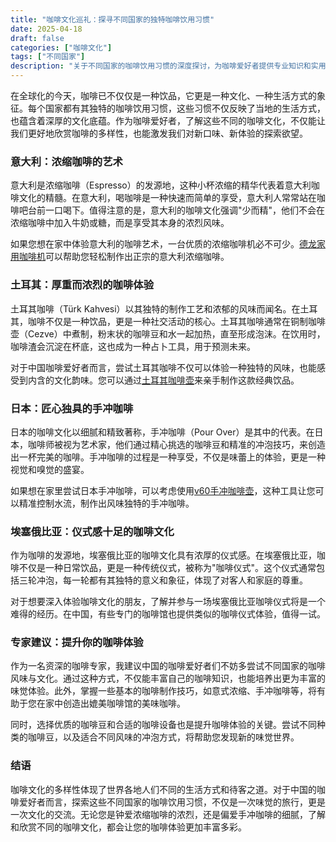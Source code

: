 ```yaml
---
title: "咖啡文化巡礼：探寻不同国家的独特咖啡饮用习惯"
date: 2025-04-18
draft: false
categories: ["咖啡文化"]
tags: ["不同国家"]
description: "关于不同国家的咖啡饮用习惯的深度探讨，为咖啡爱好者提供专业知识和实用指南。"
---
```


在全球化的今天，咖啡已不仅仅是一种饮品，它更是一种文化、一种生活方式的象征。每个国家都有其独特的咖啡饮用习惯，这些习惯不仅反映了当地的生活方式，也蕴含着深厚的文化底蕴。作为咖啡爱好者，了解这些不同的咖啡文化，不仅能让我们更好地欣赏咖啡的多样性，也能激发我们对新口味、新体验的探索欲望。

### 意大利：浓缩咖啡的艺术

意大利是浓缩咖啡（Espresso）的发源地，这种小杯浓缩的精华代表着意大利咖啡文化的精髓。在意大利，喝咖啡是一种快速而简单的享受，意大利人常常站在咖啡吧台前一口喝下。值得注意的是，意大利的咖啡文化强调"少而精"，他们不会在浓缩咖啡中加入牛奶或糖，而是享受其本身的浓烈风味。

如果您想在家中体验意大利的咖啡艺术，一台优质的浓缩咖啡机必不可少。[德龙家用咖啡机](https://www.amazon.com/s?k=%E5%BE%B7%E9%BE%99%E5%AE%B6%E7%94%A8%E5%92%96%E5%95%A1%E6%9C%BA&tag=coffeeprism-20)可以帮助您轻松制作出正宗的意大利浓缩咖啡。

### 土耳其：厚重而浓烈的咖啡体验

土耳其咖啡（Türk Kahvesi）以其独特的制作工艺和浓郁的风味而闻名。在土耳其，咖啡不仅是一种饮品，更是一种社交活动的核心。土耳其咖啡通常在铜制咖啡壶（Cezve）中煮制，粉末状的咖啡豆和水一起加热，直至形成泡沫。在饮用时，咖啡渣会沉淀在杯底，这也成为一种占卜工具，用于预测未来。

对于中国咖啡爱好者而言，尝试土耳其咖啡不仅可以体验一种独特的风味，也能感受到内含的文化韵味。您可以通过[土耳其咖啡壶](https://www.amazon.com/s?k=%E5%9C%9F%E8%80%B3%E5%85%B6%E5%92%96%E5%95%A1%E5%A3%B6&tag=coffeeprism-20)来亲手制作这款经典饮品。

### 日本：匠心独具的手冲咖啡

日本的咖啡文化以细腻和精致著称，手冲咖啡（Pour Over）是其中的代表。在日本，咖啡师被视为艺术家，他们通过精心挑选的咖啡豆和精准的冲泡技巧，来创造出一杯完美的咖啡。手冲咖啡的过程是一种享受，不仅是味蕾上的体验，更是一种视觉和嗅觉的盛宴。

如果想在家里尝试日本手冲咖啡，可以考虑使用[v60手冲咖啡壶](https://www.amazon.com/s?k=v60%E6%89%8B%E5%86%B2%E5%92%96%E5%95%A1%E5%A3%B6&tag=coffeeprism-20)，这种工具让您可以精准控制水流，制作出风味独特的手冲咖啡。

### 埃塞俄比亚：仪式感十足的咖啡文化

作为咖啡的发源地，埃塞俄比亚的咖啡文化具有浓厚的仪式感。在埃塞俄比亚，咖啡不仅是一种日常饮品，更是一种传统仪式，被称为"咖啡仪式"。这个仪式通常包括三轮冲泡，每一轮都有其独特的意义和象征，体现了对客人和家庭的尊重。

对于想要深入体验咖啡文化的朋友，了解并参与一场埃塞俄比亚咖啡仪式将是一个难得的经历。在中国，有些专门的咖啡馆也提供类似的咖啡仪式体验，值得一试。

### 专家建议：提升你的咖啡体验

作为一名资深的咖啡专家，我建议中国的咖啡爱好者们不妨多尝试不同国家的咖啡风味与文化。通过这种方式，不仅能丰富自己的咖啡知识，也能培养出更为丰富的味觉体验。此外，掌握一些基本的咖啡制作技巧，如意式浓缩、手冲咖啡等，将有助于您在家中创造出媲美咖啡馆的美味咖啡。

同时，选择优质的咖啡豆和合适的咖啡设备也是提升咖啡体验的关键。尝试不同种类的咖啡豆，以及适合不同风味的冲泡方式，将帮助您发现新的味觉世界。

### 结语

咖啡文化的多样性体现了世界各地人们不同的生活方式和待客之道。对于中国的咖啡爱好者而言，探索这些不同国家的咖啡饮用习惯，不仅是一次味觉的旅行，更是一次文化的交流。无论您是钟爱浓缩咖啡的浓烈，还是偏爱手冲咖啡的细腻，了解和欣赏不同的咖啡文化，都会让您的咖啡体验更加丰富多彩。